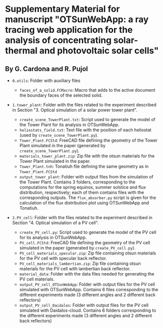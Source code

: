 # Supplementary Material for manuscript "OTSunWebApp: a ray tracing web application for the analysis of concentrating solar-thermal and photovoltaic solar cells"
## By G. Cardona and R. Pujol

- `0.utils`: Folder with auxiliary files
	- `faces_of_a_solid.FCMacro`: Macro that adds to the active document the boundary faces of the selected solid.

- `1.tower_plant`: Folder with the files related to the experiment described in Section "3. Optical simulation of a solar power tower plant".
	- `create_scene_TowerPlant.txt`: Script used to generate the model of the Tower Plant for its analysis in OTSunWebApp.
	- `heliostats_field.txt`: Text file with the position of each heliostat (used by `create_scene_TowerPlant.py`).
	-  `Tower_Plant.FCStd`: FreeCAD file defining the geometry of the Tower Plant simulated in the paper (generated by `create_scene_TowerPlant.py`).
	- `materials_tower_plant.zip`: Zip file with the otsun materials for the Tower Plant simulated in the paper.
	- `Tower_Plant.tnh`: Tonatiuh file defining the same geometry as in `Tower_Plant.FCStd`
	- `output_tower_plant`: Folder with output files from the simulation of the Tower Plant. Contains 3 folders, corresponding to the computations for the spring equinox, summer solstice and flux distribution, respectively; each of them contains files with the corresponding outputs. The `flux_absorber.py` script is given for the calculation of the flux distribution plot using OTSunWebApp and Tonatiuh.

- `2.PV_cell`: Folder with the files related to the experiment described in Section "4. Optical simulation of a PV cell".
	- `create_PV_cell.py`: Script used to generate the model of the PV cell for its analysis in OTSunWebApp. 
	- `PV_cell.FCStd`: FreeCAD file defining the geometry of the PV cell simulated in the paper (generated by `create_PV_cell.py`).
	- `PV_cell_materials_specular.zip`: Zip file containing otsun materials for the PV cell with specular back reflector.
	- `PV_cell_materials_lambertian.zip`: Zip file containing otsun materials for the PV cell with lambertian back reflector.
	- `material_data`: Folder with the data files needed for generating the PV cell materials.
	- `output_PV_cell_OTSunWebApp`: Folder with output files for the PV cell simulated with OTSunWebApp. Contains 6 files corresponding to the different experiments made (3 different angles and 2 different back reflectors)
	- `output_PV_cell_Daidalos`: Folder with output files for the PV cell simulated with Daidalos-cloud. Contains 6 folders corresponding to the different experiments made (3 different angles and 2 different back reflectors)
